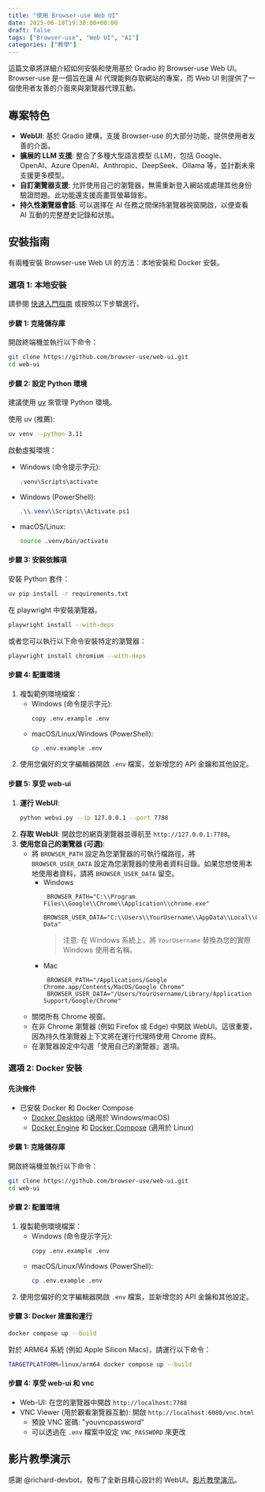 ```yaml
---
title: "使用 Browser-use Web UI"
date: 2025-06-10T19:30:00+08:00
draft: false
tags: ["Browser-use", "Web UI", "AI"]
categories: ["教學"]
---
```


這篇文章將詳細介紹如何安裝和使用基於 Gradio 的 Browser-use Web UI。Browser-use 是一個旨在讓 AI 代理能夠存取網站的專案，而 Web UI 則提供了一個使用者友善的介面來與瀏覽器代理互動。
<!--more-->

## 專案特色

*   **WebUI**: 基於 Gradio 建構，支援 Browser-use 的大部分功能，提供使用者友善的介面。
*   **擴展的 LLM 支援**: 整合了多種大型語言模型 (LLM)，包括 Google、OpenAI、Azure OpenAI、Anthropic、DeepSeek、Ollama 等，並計劃未來支援更多模型。
*   **自訂瀏覽器支援**: 允許使用自己的瀏覽器，無需重新登入網站或處理其他身份驗證問題。此功能還支援高畫質螢幕錄影。
*   **持久性瀏覽器會話**: 可以選擇在 AI 任務之間保持瀏覽器視窗開啟，以便查看 AI 互動的完整歷史記錄和狀態。

## 安裝指南

有兩種安裝 Browser-use Web UI 的方法：本地安裝和 Docker 安裝。

### 選項 1: 本地安裝

請參閱 [快速入門指南](https://docs.browser-use.com/quickstart#prepare-the-environment) 或按照以下步驟進行。

#### 步驟 1: 克隆儲存庫

開啟終端機並執行以下命令：

```bash
git clone https://github.com/browser-use/web-ui.git
cd web-ui
```

#### 步驟 2: 設定 Python 環境

建議使用 [uv](https://docs.astral.sh/uv/) 來管理 Python 環境。

使用 uv (推薦):

```bash
uv venv --python 3.11
```

啟動虛擬環境：

*   Windows (命令提示字元):
    ```cmd
    .venv\Scripts\activate
    ```
*   Windows (PowerShell):
    ```powershell
    .\\.venv\\Scripts\\Activate.ps1
    ```
*   macOS/Linux:
    ```bash
    source .venv/bin/activate
    ```

#### 步驟 3: 安裝依賴項

安裝 Python 套件：

```bash
uv pip install -r requirements.txt
```

在 playwright 中安裝瀏覽器。

```bash
playwright install --with-deps
```

或者您可以執行以下命令安裝特定的瀏覽器：

```bash
playwright install chromium --with-deps
```

#### 步驟 4: 配置環境

1.  複製範例環境檔案：
    *   Windows (命令提示字元):
        ```bash
        copy .env.example .env
        ```
    *   macOS/Linux/Windows (PowerShell):
        ```bash
        cp .env.example .env
        ```
2.  使用您偏好的文字編輯器開啟 `.env` 檔案，並新增您的 API 金鑰和其他設定。

#### 步驟 5: 享受 web-ui

1.  **運行 WebUI**:
    ```bash
    python webui.py --ip 127.0.0.1 --port 7788
    ```
2.  **存取 WebUI**: 開啟您的網頁瀏覽器並導航至 `http://127.0.0.1:7788`。
3.  **使用您自己的瀏覽器 (可選)**:
    *   將 `BROWSER_PATH` 設定為您瀏覽器的可執行檔路徑，將 `BROWSER_USER_DATA` 設定為您瀏覽器的使用者資料目錄。如果您想使用本地使用者資料，請將 `BROWSER_USER_DATA` 留空。
        *   Windows
            ```env
             BROWSER_PATH="C:\\Program Files\\Google\\Chrome\\Application\\chrome.exe"
             BROWSER_USER_DATA="C:\\Users\\YourUsername\\AppData\\Local\\Google\\Chrome\\User Data"
            ```
            > 注意: 在 Windows 系統上，將 `YourUsername` 替換為您的實際 Windows 使用者名稱。
        *   Mac
            ```env
             BROWSER_PATH="/Applications/Google Chrome.app/Contents/MacOS/Google Chrome"
             BROWSER_USER_DATA="/Users/YourUsername/Library/Application Support/Google/Chrome"
            ```
    *   關閉所有 Chrome 視窗。
    *   在非 Chrome 瀏覽器 (例如 Firefox 或 Edge) 中開啟 WebUI。這很重要，因為持久性瀏覽器上下文將在運行代理時使用 Chrome 資料。
    *   在瀏覽器設定中勾選「使用自己的瀏覽器」選項。

### 選項 2: Docker 安裝

#### 先決條件

*   已安裝 Docker 和 Docker Compose
    *   [Docker Desktop](https://www.docker.com/products/docker-desktop/) (適用於 Windows/macOS)
    *   [Docker Engine](https://docs.docker.com/engine/install/) 和 [Docker Compose](https://docs.docker.com/compose/install/) (適用於 Linux)

#### 步驟 1: 克隆儲存庫

開啟終端機並執行以下命令：

```bash
git clone https://github.com/browser-use/web-ui.git
cd web-ui
```

#### 步驟 2: 配置環境

1.  複製範例環境檔案：
    *   Windows (命令提示字元):
        ```bash
        copy .env.example .env
        ```
    *   macOS/Linux/Windows (PowerShell):
        ```bash
        cp .env.example .env
        ```
2.  使用您偏好的文字編輯器開啟 `.env` 檔案，並新增您的 API 金鑰和其他設定。

#### 步驟 3: Docker 建置和運行

```bash
docker compose up --build
```

對於 ARM64 系統 (例如 Apple Silicon Macs)，請運行以下命令：

```bash
TARGETPLATFORM=linux/arm64 docker compose up --build
```

#### 步驟 4: 享受 web-ui 和 vnc

*   Web-UI: 在您的瀏覽器中開啟 `http://localhost:7788`
*   VNC Viewer (用於觀看瀏覽器互動): 開啟 `http://localhost:6080/vnc.html`
    *   預設 VNC 密碼: "youvncpassword"
    *   可以透過在 `.env` 檔案中設定 `VNC_PASSWORD` 來更改


## 影片教學演示
感謝 @richard-devbot。發布了全新且精心設計的 WebUI。[影片教學演示](https://github.com/warmshao/browser-use-webui/issues/1#issuecomment-2573393113)。
